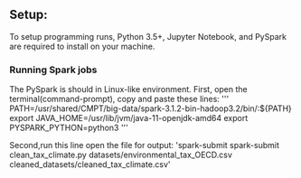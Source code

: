 ## Setup:


To setup programming runs, Python 3.5+, Jupyter Notebook, and PySpark are required to install on your machine.

### Running Spark jobs
The PySpark is should in Linux-like environment. First, open the terminal(command-prompt), copy and paste these lines:
'''
PATH=/usr/shared/CMPT/big-data/spark-3.1.2-bin-hadoop3.2/bin/:${PATH}
export JAVA_HOME=/usr/lib/jvm/java-11-openjdk-amd64
export PYSPARK_PYTHON=python3
'''

Second,run this line open the file for output:
'spark-submit spark-submit clean_tax_climate.py datasets/environmental_tax_OECD.csv cleaned_datasets/cleaned_tax_climate.csv'



